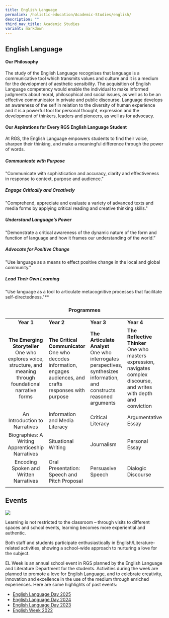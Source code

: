 ```yaml
---
title: English Language
permalink: /holistic-education/Academic-Studies/english/
description: ""
third_nav_title: Academic Studies
variant: markdown
---
```

## English Language

#### Our Philosophy

The study of the English Language recognises that language is a communicative tool which transmits values and culture and it is a medium for the development of aesthetic sensibility. The acquisition of English Language competency would enable the individual to make informed judgments about moral, philosophical and social issues, as well as to be an effective communicator in private and public discourse. Language develops an awareness of the self in relation to the diversity of human experience and it is a powerful tool for personal thought, expression and the development of thinkers, leaders and pioneers, as well as for advocacy.

#### Our Aspirations for Every RGS English Language Student

At RGS, the English Language empowers students to find their voice, sharpen their thinking, and make a meaningful difference through the power of words.

##### Communicate with Purpose
"Communicate with sophistication and accuracy, clarity and effectiveness in response to context, purpose and audience."

##### Engage Critically and Creatively  
"Comprehend, appreciate and evaluate a variety of advanced texts and media forms by applying critical reading and creative thinking skills."

##### Understand Language’s Power  
"Demonstrate a critical awareness of the dynamic nature of the form and function of language and how it frames our understanding of the world.”

##### Advocate for Positive Change  
"Use language as a means to effect positive change in the local and global community."

##### Lead Their Own Learning  
"Use language as a tool to articulate metacognitive processes that facilitate self-directedness."**

### <center>Programmes</center>

|   |   |   |   |
|:-:|---|---|---|
| **Year 1**  | **Year 2**  | **Year 3**  | **Year 4**  |
| **The Emerging Storyteller** <br> One who explores voice, structure, and meaning through foundational narrative forms  | **The Critical Communicator** <br> One who decodes information, engages audiences, and crafts responses with purpose | **The Articulate Analyst** <br> One who interrogates perspectives, synthesizes information, and constructs reasoned arguments | **The Reflective Thinker** <br> One who masters expression, navigates complex discourse, and writes with depth and conviction |
| An Introduction to Narratives  | Information and Media Literacy  | Critical Literacy  | Argumentative Essay  | 
| Biographies: A Writing Apprenticeship Narratives  | Situational Writing| Journalism  | Personal Essay  |
| Encoding Spoken and Written Narratives  | Oral Presentation: Speech and Pitch Proposal | Persuasive Speech  | Dialogic Discourse  |
|   |   |   |   |

## Events


![](/images/englishweb__1_.png)

Learning is not restricted to the classroom – through visits to different spaces and school events, learning becomes more experiential and authentic.

Both staff and students participate enthusiastically in English/Literature-related activities, showing a school-wide approach to nurturing a love for the subject.

EL Week is an annual school event in RGS planned by the English Language and Literature Department for the students. Activities during the week are planned to promote a love for English Language, and to celebrate creativity, innovation and excellence in the use of the medium through enriched experiences. Here are some highlights of past events:

* [English Language Day 2025](https://www.rgs.edu.sg/english-day-2025/)
* [English Language Day 2024](https://www.rgs.edu.sg/highlights/events-and-announcements/elday2024/)
* [English Language Day 2023](https://www.rgs.edu.sg/highlights/events/elday23/)
* [English Week 2022](https://www.rgs.edu.sg/news-and-events/News-and-Events-2022/english/)